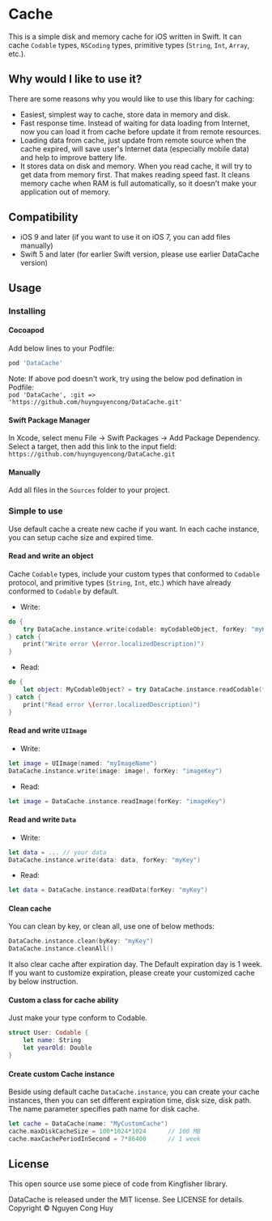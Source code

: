 # Cache
This is a simple disk and memory cache for iOS written in Swift. It can cache `Codable` types, `NSCoding` types, primitive types (`String`, `Int`, `Array`, etc.).

## Why would I like to use it?
There are some reasons why you would like to use this libary for caching:

- Easiest, simplest way to cache, store data in memory and disk.
- Fast response time. Instead of waiting for data loading from Internet, now you can load it from cache before update it from remote resources.
- Loading data from cache, just update from remote source when the cache expired, will save user's Internet data (especially mobile data) and help to improve battery life.
- It stores data on disk and memory. When you read cache, it will try to get data from memory first. That makes reading speed fast. It cleans memory cache when RAM is full automatically, so it doesn't make your application out of memory.

## Compatibility
- iOS 9 and later (if you want to use it on iOS 7, you can add files manually)
- Swift 5 and later (for earlier Swift version, please use earlier DataCache version)

## Usage
### Installing
#### Cocoapod
Add below lines to your Podfile:  

```ruby
pod 'DataCache'
```

Note: If above pod doesn't work, try using the below pod defination in Podfile:  
`pod 'DataCache', :git => 'https://github.com/huynguyencong/DataCache.git'`

#### Swift Package Manager
In Xcode, select menu File -> Swift Packages -> Add Package Dependency. Select a target, then add this link to the input field:
`https://github.com/huynguyencong/DataCache.git`

#### Manually
Add all files in the `Sources` folder to your project. 

### Simple to use
Use default cache a create new cache if you want. In each cache instance, you can setup cache size and expired time.
#### Read and write an object

Cache `Codable` types, include your custom types that conformed to `Codable` protocol, and primitive types (`String`, `Int`, etc.) which have already conformed to `Codable` by default.

- Write:
```swift
do {
    try DataCache.instance.write(codable: myCodableObject, forKey: "myKey")
} catch {
    print("Write error \(error.localizedDescription)")
}
```

- Read:

```swift
do {
    let object: MyCodableObject? = try DataCache.instance.readCodable(forKey: "myKey")
} catch {
    print("Read error \(error.localizedDescription)")
}
```

#### Read and write `UIImage`

- Write:
```swift
let image = UIImage(named: "myImageName")
DataCache.instance.write(image: image!, forKey: "imageKey")
```

- Read:
```swift
let image = DataCache.instance.readImage(forKey: "imageKey")
```

#### Read and write `Data`

- Write:
```swift
let data = ... // your data  
DataCache.instance.write(data: data, forKey: "myKey")
```

- Read:
```swift
let data = DataCache.instance.readData(forKey: "myKey")
```

#### Clean cache

You can clean by key, or clean all, use one of below methods:
```swift
DataCache.instance.clean(byKey: "myKey")
DataCache.instance.cleanAll()
```
It also clear cache after expiration day. The Default expiration day is 1 week. If you want to customize expiration, please create your customized cache by below instruction. 

#### Custom a class for cache ability
Just make your type conform to Codable.

```swift
struct User: Codable {
    let name: String
    let yearOld: Double
}
```

#### Create custom Cache instance

Beside using default cache `DataCache.instance`, you can create your cache instances, then you can set different expiration time, disk size, disk path. The name parameter specifies path name for disk cache.

```swift
let cache = DataCache(name: "MyCustomCache")
cache.maxDiskCacheSize = 100*1024*1024      // 100 MB
cache.maxCachePeriodInSecond = 7*86400      // 1 week
```

## License
This open source use some piece of code from Kingfisher library.

DataCache is released under the MIT license. See LICENSE for details. Copyright © Nguyen Cong Huy
